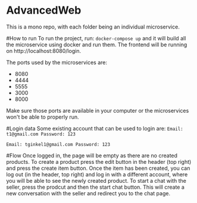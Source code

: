 # AdvancedWeb
This is a mono repo, with each folder being an individual microservice.

#How to run
To run the project, run:
`docker-compose up`
and it will build all the microservice using docker and run them.
The frontend will be running on http://localhost:8080/login.

The ports used by the microservices are:
- 8080
- 4444
- 5555
- 3000
- 8000

Make sure those ports are available in your computer or the microservices won't be able to properly run.

#Login data
Some existing account that can be used to login are:
`Email: t1@gmail.com
Password: 123`

`Email: tginkel1@gmail.com
Password: 123`

#Flow
Once logged in, the page will be empty as there are no created products. To create a product press the edit button in the header (top right) and press the create item button. Once the item has been created, you can log out (in the header, top right) and log in with a different account, where you will be able to see the newly created product. To start a chat with the seller, press the prodcut and then the start chat button. This will create a new conversation with the seller and redirect you to the chat page.
